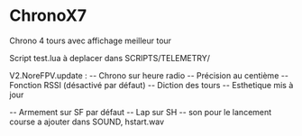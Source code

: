 # ChronoX7
Chrono 4 tours avec affichage meilleur tour


Script test.lua à deplacer dans SCRIPTS/TELEMETRY/

V2.NoreFPV.update : 
-- Chrono sur heure radio
-- Précision au centième
-- Fonction RSSI (désactivé par défaut)
-- Diction des tours
-- Esthetique mis à jour

-- Armement sur SF par défaut
-- Lap sur SH
-- son pour le lancement course a ajouter dans SOUND, hstart.wav

